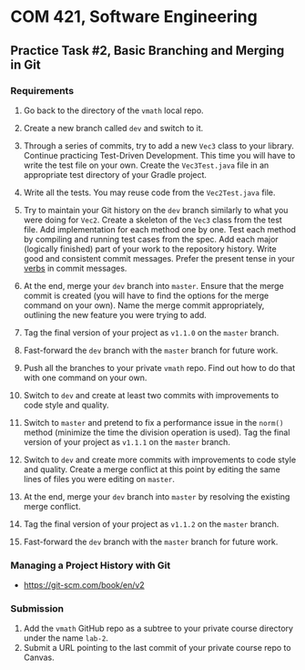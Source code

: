 # COM 421, Software Engineering
## Practice Task #2, Basic Branching and Merging in Git

### Requirements

1. Go back to the directory of the `vmath` local repo.

2. Create a new branch called `dev` and switch to it.

3. Through a series of commits, try to add a new `Vec3` class to your library. Continue practicing Test-Driven Development. This time you will have to write the test file on your own. Create the `Vec3Test.java` file in an appropriate test directory of your Gradle project.

4. Write all the tests. You may reuse code from the `Vec2Test.java` file.

5. Try to maintain your Git history on the `dev` branch similarly to what you were doing for `Vec2`. Create a skeleton of the `Vec3` class from the test file. Add implementation for each method one by one. Test each method by compiling and running test cases from the spec. Add each major (logically finished) part of your work to the repository history. Write good and consistent commit messages. Prefer the present tense in your [verbs](https://git.kernel.org/pub/scm/git/git.git/tree/Documentation/SubmittingPatches?h=v2.36.1#n181) in commit messages.

6. At the end, merge your `dev` branch into `master`. Ensure that the merge commit is created (you will have to find the options for the merge command on your own). Name the merge commit appropriately, outlining the new feature you were trying to add.

7. Tag the final version of your project as `v1.1.0` on the `master` branch.

8. Fast-forward the `dev` branch with the `master` branch for future work.

9. Push all the branches to your private `vmath` repo. Find out how to do that with one command on your own.

10. Switch to `dev` and create at least two commits with improvements to code style and quality.

11. Switch to `master` and pretend to fix a performance issue in the `norm()` method (minimize the time the division operation is used). Tag the final version of your project as `v1.1.1` on the `master` branch.

12. Switch to `dev` and create more commits with improvements to code style and quality. Create a merge conflict at this point by editing the same lines of files you were editing on `master`.

13. At the end, merge your `dev` branch into `master` by resolving the existing merge conflict.

14. Tag the final version of your project as `v1.1.2` on the `master` branch.

15. Fast-forward the `dev` branch with the `master` branch for future work.

### Managing a Project History with Git

* <https://git-scm.com/book/en/v2>

### Submission

1. Add the `vmath` GitHub repo as a subtree to your private course directory under the name `lab-2`.
2. Submit a URL pointing to the last commit of your private course repo to Canvas.
